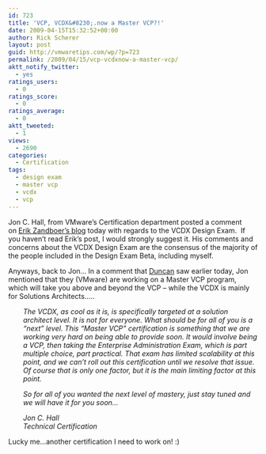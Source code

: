 ```yaml
---
id: 723
title: 'VCP, VCDX&#8230;.now a Master VCP?!'
date: 2009-04-15T15:32:52+00:00
author: Rick Scherer
layout: post
guid: http://vmwaretips.com/wp/?p=723
permalink: /2009/04/15/vcp-vcdxnow-a-master-vcp/
aktt_notify_twitter:
  - yes
ratings_users:
  - 0
ratings_score:
  - 0
ratings_average:
  - 0
aktt_tweeted:
  - 1
views:
  - 2690
categories:
  - Certification
tags:
  - design exam
  - master vcp
  - vcdx
  - vcp
---
```

Jon C. Hall, from VMware&#8217;s Certification department posted a comment on <a href="http://erikzandboer.wordpress.com/2009/04/07/the-vcdx-not-quite-design-exam/" target="_blank">Erik Zandboer’s blog</a> today with regards to the VCDX Design Exam.  If you haven&#8217;t read Erik&#8217;s post, I would strongly suggest it. His comments and concerns about the VCDX Design Exam are the consensus of the majority of the people included in the Design Exam Beta, including myself.

Anyways, back to Jon&#8230; In a comment that <a href="http://www.yellow-bricks.com/2009/04/15/vcp-vcdx-whats-next/" target="_blank">Duncan</a> saw earlier today, Jon mentioned that they (VMware) are working on a Master VCP program, which will take you above and beyond the VCP &#8211; while the VCDX is mainly for Solutions Architects&#8230;..

<p style="padding-left: 30px;">
  <em>The VCDX, as cool as it is, is specifically targeted at a solution architect level. It is not for everyone. What should be for all of you is a “next” level. This “Master VCP” certification is something that we are working very hard on being able to provide soon. It would involve being a VCP, then taking the Enterprise Administration Exam, which is part multiple choice, part practical. That exam has limited scalability at this point, and we can’t roll out this certification until we resolve that issue. Of course that is only one factor, but it is the main limiting factor at this point.</em>
</p>

<p style="padding-left: 30px;">
  <em>So for all of you wanted the next level of mastery, just stay tuned and we will have it for you soon…</em>
</p>

<p style="padding-left: 30px;">
  <em>Jon C. Hall<br /> Technical Certification</em>
</p>

Lucky me&#8230;another certification I need to work on! :)